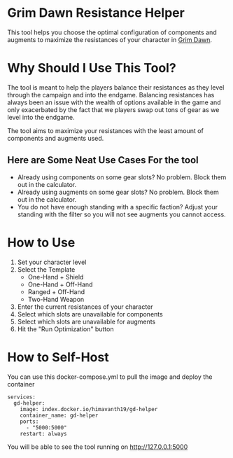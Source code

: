 # Grim Dawn Resistance Helper
This tool helps you choose the optimal configuration of components and augments to maximize the resistances of your character in [Grim Dawn](https://www.grimdawn.com/).

# Why Should I Use This Tool?
The tool is meant to help the players balance their resistances as they level through the campaign and into the endgame. Balancing resistances has always been an issue with the wealth of options available in the game and only exacerbated by the fact that we players swap out tons of gear as we level into the endgame.

The tool aims to maximize your resistances with the least amount of components and augments used.

##  Here are Some Neat Use Cases For the tool
- Already using components on some gear slots? No problem. Block them out in the calculator.
- Already using augments on some gear slots? No problem. Block them out in the calculator.
- You do not have enough standing with a specific faction? Adjust your standing with the filter so you will not see augments you cannot access.

# How to Use
1. Set your character level
2. Select the Template 
    - One-Hand + Shield
    - One-Hand + Off-Hand
    - Ranged + Off-Hand
    - Two-Hand Weapon
3. Enter the current resistances of your character
4. Select which slots are unavailable for components
5. Select which slots are unavailable for augments
6. Hit the "Run Optimization" button

# How to Self-Host
You can use this docker-compose.yml to pull the image and deploy the container
```
services:
  gd-helper:
    image: index.docker.io/himavanth19/gd-helper
    container_name: gd-helper
    ports:
      - "5000:5000"
    restart: always
```
You will be able to see the tool running on http://127.0.0.1:5000
